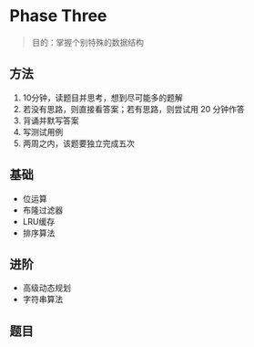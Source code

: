 # Phase Three

> 目的：掌握个别特殊的数据结构

## 方法

1. 10分钟，读题目并思考，想到尽可能多的题解
2. 若没有思路，则直接看答案；若有思路，则尝试用 20 分钟作答
3. 背诵并默写答案
4. 写测试用例
5. 两周之内，该题要独立完成五次

## 基础

- 位运算
- 布隆过滤器
- LRU缓存
- 排序算法

## 进阶

- 高级动态规划
- 字符串算法

## 题目